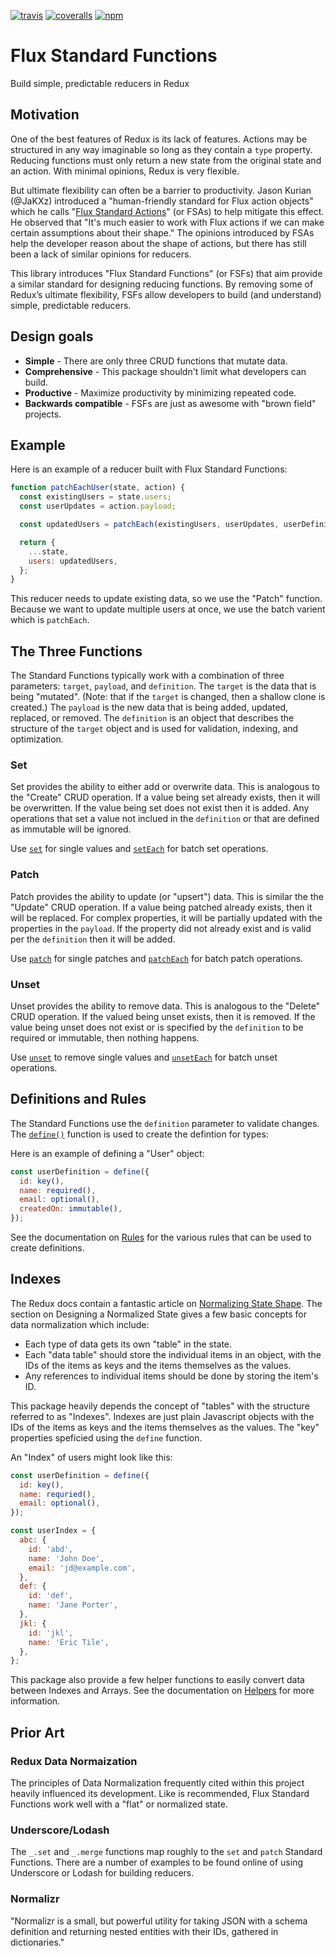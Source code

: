 [![travis](https://img.shields.io/travis/skonves/flux-standard-functions.svg)](https://travis-ci.org/skonves/flux-standard-functions)
[![coveralls](https://img.shields.io/coveralls/skonves/flux-standard-functions.svg)](https://coveralls.io/github/skonves/flux-standard-functions)
[![npm](https://img.shields.io/npm/v/flux-standard-functions.svg)](https://www.npmjs.com/package/flux-standard-functions)

# Flux Standard Functions

Build simple, predictable reducers in Redux

## Motivation

One of the best features of Redux is its lack of features. Actions may be structured in any way imaginable so long as they contain a `type` property. Reducing functions must only return a new state from the original state and an action. With minimal opinions, Redux is very flexible.

But ultimate flexibility can often be a barrier to productivity. Jason Kurian (@JaKXz) introduced a "human-friendly standard for Flux action objects" which he calls "[Flux Standard Actions](https://github.com/redux-utilities/flux-standard-action)" (or FSAs) to help mitigate this effect. He observed that "It's much easier to work with Flux actions if we can make certain assumptions about their shape." The opinions introduced by FSAs help the developer reason about the shape of actions, but there has still been a lack of similar opinions for reducers.

This library introduces "Flux Standard Functions" (or FSFs) that aim provide a similar standard for designing reducing functions. By removing some of Redux’s ultimate flexibility, FSFs allow developers to build (and understand) simple, predictable reducers.

## Design goals

* **Simple** - There are only three CRUD functions that mutate data.
* **Comprehensive** - This package shouldn't limit what developers can build.
* **Productive** - Maximize productivity by minimizing repeated code.
* **Backwards compatible** - FSFs are just as awesome with "brown field" projects.

## Example

Here is an example of a reducer built with Flux Standard Functions:

```js
function patchEachUser(state, action) {
  const existingUsers = state.users;
  const userUpdates = action.payload;

  const updatedUsers = patchEach(existingUsers, userUpdates, userDefinition);

  return {
    ...state,
    users: updatedUsers,
  };
}
```

This reducer needs to update existing data, so we use the "Patch" function. Because we want to update multiple users at once, we use the batch varient which is `patchEach`.

## The Three Functions

The Standard Functions typically work with a combination of three parameters: `target`, `payload`, and `definition`. The `target` is the data that is being "mutated". (Note: that if the `target` is changed, then a shallow clone is created.) The `payload` is the new data that is being added, updated, replaced, or removed. The `definition` is an object that describes the structure of the `target` object and is used for validation, indexing, and optimization.

### Set

Set provides the ability to either add or overwrite data. This is analogous to the "Create" CRUD operation. If a value being set already exists, then it will be overwritten. If the value being set does not exist then it is added. Any operations that set a value not inclued in the `definition` or that are defined as immutable will be ignored.

Use [`set`](/src/functions/set.md) for single values and [`setEach`](/src/functions/set-each.md) for batch set operations.

### Patch

Patch provides the ability to update (or "upsert") data. This is similar the the "Update" CRUD operation. If a value being patched already exists, then it will be replaced. For complex properties, it will be partially updated with the properties in the `payload`. If the property did not already exist and is valid per the `definition` then it will be added.

Use [`patch`](/src/functions/patch.md) for single patches and [`patchEach`](/src/functions/patch-each.md) for batch patch operations.

### Unset

Unset provides the ability to remove data. This is analogous to the "Delete" CRUD operation. If the valued being unset exists, then it is removed. If the value being unset does not exist or is specified by the `definition` to be required or immutable, then nothing happens.

Use [`unset`](/src/functions/unset.md) to remove single values and [`unsetEach`](/src/functions/unset-each.md) for batch unset operations.

## Definitions and Rules

The Standard Functions use the `definition` parameter to validate changes. The [`define()`](/src/define.md) function is used to create the defintion for types:

Here is an example of defining a "User" object:

```js
const userDefinition = define({
  id: key(),
  name: required(),
  email: optional(),
  createdOn: immutable(),
});
```

See the documentation on [Rules](/src/rules.md) for the various rules that can be used to create definitions.

## Indexes

The Redux docs contain a fantastic article on [Normalizing State Shape](https://redux.js.org/recipes/structuringreducers/normalizingstateshape). The section on Designing a Normalized State gives a few basic concepts for data normalization which include:

* Each type of data gets its own "table" in the state.
* Each "data table" should store the individual items in an object, with the IDs of the items as keys and the items themselves as the values.
* Any references to individual items should be done by storing the item's ID.

This package heavily depends the concept of "tables" with the structure referred to as "Indexes". Indexes are just plain Javascript objects with the IDs of the items as keys and the items themselves as the values. The "key" properties speficied using the `define` function.

An "Index" of users might look like this:

```js
const userDefinition = define({
  id: key(),
  name: requried(),
  email: optional(),
});

const userIndex = {
  abc: {
    id: 'abd',
    name: 'John Doe',
    email: 'jd@example.com',
  },
  def: {
    id: 'def',
    name: 'Jane Porter',
  },
  jkl: {
    id: 'jkl',
    name: 'Eric Tile',
  },
};
```

This package also provide a few helper functions to easily convert data between Indexes and Arrays. See the documentation on [Helpers](/src/helpers.md) for more information.

## Prior Art

### Redux Data Normaization

The principles of Data Normalization frequently cited within this project heavily influenced its development. Like is recommended, Flux Standard Functions work well with a "flat" or normalized state.

### Underscore/Lodash

The `_.set` and `_.merge` functions map roughly to the `set` and `patch` Standard Functions. There are a number of examples to be found online of using Underscore or Lodash for building reducers.

### Normalizr

"Normalizr is a small, but powerful utility for taking JSON with a schema definition and returning nested entities with their IDs, gathered in dictionaries."
